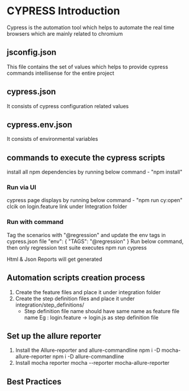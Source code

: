 # CYPRESS Introduction

Cypress is the automation tool which helps to automate the real time browsers which are mainly related to chromium

## jsconfig.json

This file contains the set of values which helps to provide cypress commands intellisense for the entire project

## cypress.json

It consists of cypress configuration related values

## cypress.env.json

It consists of environmental variables

## commands to execute the cypress scripts

install all npm dependencies by running below command -
"npm install"  

### Run via UI

cypress page displays by running below command -
"npm run cy:open"
clcik on login.feature link under Integration folder

### Run with command

Tag the scenarios with "@regression" and update the env tags in cypress.json file
"env": {
      "TAGS": "@regression"
  }
Run below command, then only regression test suite executes
npm run cypress

Html & Json Reports will get generated 

## Automation scripts creation process

1. Create the feature files and place it under integration folder
2. Create the step definition files and place it under integration/step_definitions/
    - Step definition file name should have same name as feature file name
    Eg : login.feature -> login.js as step definition file

## Set up the allure reporter

1. Install the Allure-reporter and allure-commandline
    npm i -D mocha-allure-reporter
    npm i -D allure-commandline
2. Install mocha reporter
    mocha --reporter mocha-allure-reporter

## Best Practices
